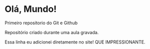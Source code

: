 # Olá, Mundo!
 Primeiro repositorio do Git e Github

 Repositório criado durante uma aula gravada.


Essa linha eu adicionei diretamente no site! QUE IMPRESSIONANTE.
